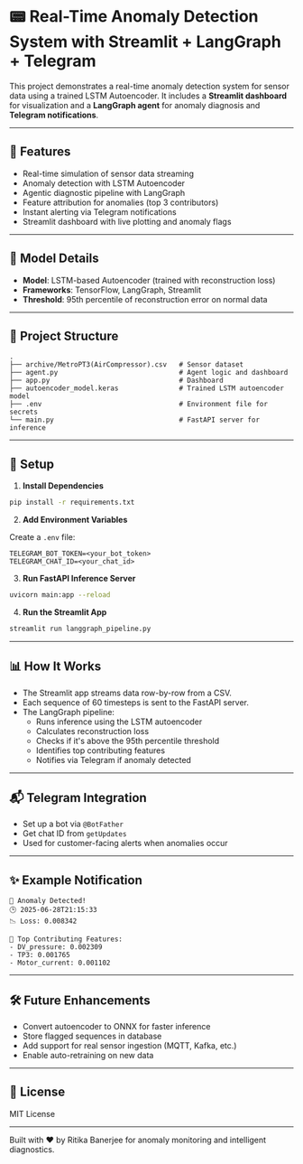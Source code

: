 # 📟 Real-Time Anomaly Detection System with Streamlit + LangGraph + Telegram

This project demonstrates a real-time anomaly detection system for sensor data using a trained LSTM Autoencoder. It includes a **Streamlit dashboard** for visualization and a **LangGraph agent** for anomaly diagnosis and **Telegram notifications**.

---

## 🚀 Features

- Real-time simulation of sensor data streaming
- Anomaly detection with LSTM Autoencoder
- Agentic diagnostic pipeline with LangGraph
- Feature attribution for anomalies (top 3 contributors)
- Instant alerting via Telegram notifications
- Streamlit dashboard with live plotting and anomaly flags

---

## 🧠 Model Details

- **Model**: LSTM-based Autoencoder (trained with reconstruction loss)
- **Frameworks**: TensorFlow, LangGraph, Streamlit
- **Threshold**: 95th percentile of reconstruction error on normal data

---

## 📁 Project Structure

```
.
├── archive/MetroPT3(AirCompressor).csv   # Sensor dataset
├── agent.py                              # Agent logic and dashboard
├── app.py                                # Dashboard
├── autoencoder_model.keras               # Trained LSTM autoencoder model
├── .env                                  # Environment file for secrets
└── main.py                               # FastAPI server for inference
```

---

## 🔧 Setup

1. **Install Dependencies**

```bash
pip install -r requirements.txt
```

2. **Add Environment Variables**

Create a `.env` file:

```env
TELEGRAM_BOT_TOKEN=<your_bot_token>
TELEGRAM_CHAT_ID=<your_chat_id>
```

3. **Run FastAPI Inference Server**

```bash
uvicorn main:app --reload
```

4. **Run the Streamlit App**

```bash
streamlit run langgraph_pipeline.py
```

---

## 📊 How It Works

- The Streamlit app streams data row-by-row from a CSV.
- Each sequence of 60 timesteps is sent to the FastAPI server.
- The LangGraph pipeline:
  - Runs inference using the LSTM autoencoder
  - Calculates reconstruction loss
  - Checks if it's above the 95th percentile threshold
  - Identifies top contributing features
  - Notifies via Telegram if anomaly detected

---

## 📬 Telegram Integration

- Set up a bot via `@BotFather`
- Get chat ID from `getUpdates`
- Used for customer-facing alerts when anomalies occur

---

## ✨ Example Notification

```
🚨 Anomaly Detected!
🕒 2025-06-28T21:15:33
📉 Loss: 0.008342

📌 Top Contributing Features:
- DV_pressure: 0.002309
- TP3: 0.001765
- Motor_current: 0.001102
```

---

## 🛠️ Future Enhancements

- Convert autoencoder to ONNX for faster inference
- Store flagged sequences in database
- Add support for real sensor ingestion (MQTT, Kafka, etc.)
- Enable auto-retraining on new data

---

## 📎 License

MIT License

---

Built with ❤️ by Ritika Banerjee for anomaly monitoring and intelligent diagnostics.
